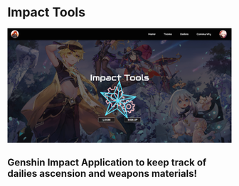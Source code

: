 # Impact Tools

![Hero Image from Impact Tools](https://github.com/Briffon/genshinHelper/blob/master/Images/HeroPreview.png?raw=true)

## Genshin Impact Application to keep track of dailies ascension and weapons materials!
